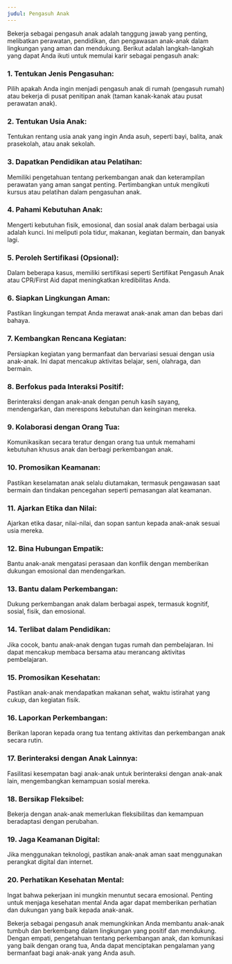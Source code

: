 ```yaml
---
judul: Pengasuh Anak
---
```


Bekerja sebagai pengasuh anak adalah tanggung jawab yang penting, melibatkan perawatan, pendidikan, dan pengawasan anak-anak dalam lingkungan yang aman dan mendukung. Berikut adalah langkah-langkah yang dapat Anda ikuti untuk memulai karir sebagai pengasuh anak:

### 1. **Tentukan Jenis Pengasuhan:**
Pilih apakah Anda ingin menjadi pengasuh anak di rumah (pengasuh rumah) atau bekerja di pusat penitipan anak (taman kanak-kanak atau pusat perawatan anak).

### 2. **Tentukan Usia Anak:**
Tentukan rentang usia anak yang ingin Anda asuh, seperti bayi, balita, anak prasekolah, atau anak sekolah.

### 3. **Dapatkan Pendidikan atau Pelatihan:**
Memiliki pengetahuan tentang perkembangan anak dan keterampilan perawatan yang aman sangat penting. Pertimbangkan untuk mengikuti kursus atau pelatihan dalam pengasuhan anak.

### 4. **Pahami Kebutuhan Anak:**
Mengerti kebutuhan fisik, emosional, dan sosial anak dalam berbagai usia adalah kunci. Ini meliputi pola tidur, makanan, kegiatan bermain, dan banyak lagi.

### 5. **Peroleh Sertifikasi (Opsional):**
Dalam beberapa kasus, memiliki sertifikasi seperti Sertifikat Pengasuh Anak atau CPR/First Aid dapat meningkatkan kredibilitas Anda.

### 6. **Siapkan Lingkungan Aman:**
Pastikan lingkungan tempat Anda merawat anak-anak aman dan bebas dari bahaya.

### 7. **Kembangkan Rencana Kegiatan:**
Persiapkan kegiatan yang bermanfaat dan bervariasi sesuai dengan usia anak-anak. Ini dapat mencakup aktivitas belajar, seni, olahraga, dan bermain.

### 8. **Berfokus pada Interaksi Positif:**
Berinteraksi dengan anak-anak dengan penuh kasih sayang, mendengarkan, dan merespons kebutuhan dan keinginan mereka.

### 9. **Kolaborasi dengan Orang Tua:**
Komunikasikan secara teratur dengan orang tua untuk memahami kebutuhan khusus anak dan berbagi perkembangan anak.

### 10. **Promosikan Keamanan:**
Pastikan keselamatan anak selalu diutamakan, termasuk pengawasan saat bermain dan tindakan pencegahan seperti pemasangan alat keamanan.

### 11. **Ajarkan Etika dan Nilai:**
Ajarkan etika dasar, nilai-nilai, dan sopan santun kepada anak-anak sesuai usia mereka.

### 12. **Bina Hubungan Empatik:**
Bantu anak-anak mengatasi perasaan dan konflik dengan memberikan dukungan emosional dan mendengarkan.

### 13. **Bantu dalam Perkembangan:**
Dukung perkembangan anak dalam berbagai aspek, termasuk kognitif, sosial, fisik, dan emosional.

### 14. **Terlibat dalam Pendidikan:**
Jika cocok, bantu anak-anak dengan tugas rumah dan pembelajaran. Ini dapat mencakup membaca bersama atau merancang aktivitas pembelajaran.

### 15. **Promosikan Kesehatan:**
Pastikan anak-anak mendapatkan makanan sehat, waktu istirahat yang cukup, dan kegiatan fisik.

### 16. **Laporkan Perkembangan:**
Berikan laporan kepada orang tua tentang aktivitas dan perkembangan anak secara rutin.

### 17. **Berinteraksi dengan Anak Lainnya:**
Fasilitasi kesempatan bagi anak-anak untuk berinteraksi dengan anak-anak lain, mengembangkan kemampuan sosial mereka.

### 18. **Bersikap Fleksibel:**
Bekerja dengan anak-anak memerlukan fleksibilitas dan kemampuan beradaptasi dengan perubahan.

### 19. **Jaga Keamanan Digital:**
Jika menggunakan teknologi, pastikan anak-anak aman saat menggunakan perangkat digital dan internet.

### 20. **Perhatikan Kesehatan Mental:**
Ingat bahwa pekerjaan ini mungkin menuntut secara emosional. Penting untuk menjaga kesehatan mental Anda agar dapat memberikan perhatian dan dukungan yang baik kepada anak-anak.

Bekerja sebagai pengasuh anak memungkinkan Anda membantu anak-anak tumbuh dan berkembang dalam lingkungan yang positif dan mendukung. Dengan empati, pengetahuan tentang perkembangan anak, dan komunikasi yang baik dengan orang tua, Anda dapat menciptakan pengalaman yang bermanfaat bagi anak-anak yang Anda asuh.
